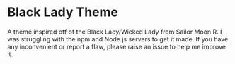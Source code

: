 # Black Lady Theme
A theme inspired off of the Black Lady/Wicked Lady from Sailor Moon R. I was struggling with the npm and Node.js servers to get it made.
If you have any inconvenient or report a flaw, please raise an issue to help me improve it.

